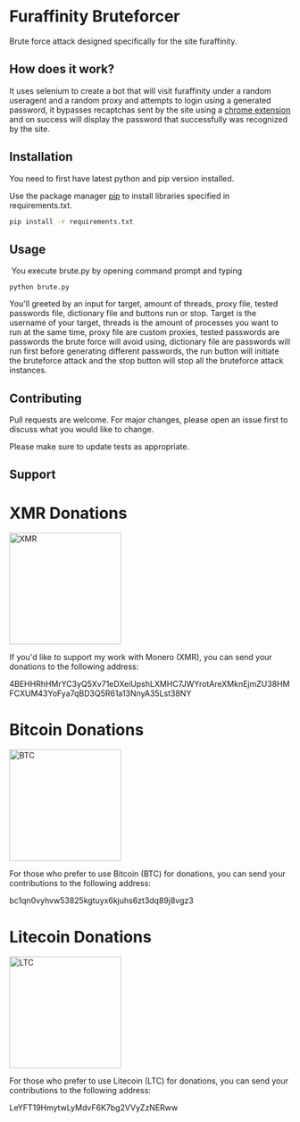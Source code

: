# Furaffinity Bruteforcer

Brute force attack designed specifically for the site furaffinity.

## How does it work?
It uses selenium to create a bot that will visit furaffinity under a random useragent and a random proxy and attempts to login using a generated password, it bypasses recaptchas sent by the site using a [chrome extension](https://chromewebstore.google.com/detail/captcha-solver-auto-hcapt/hlifkpholllijblknnmbfagnkjneagid?hl=en) and on success will display the password that successfully was recognized by the site.

## Installation
You need to first have latest python and pip version installed.

Use the package manager [pip](https://pip.pypa.io/en/stable/) to install libraries specified in requirements.txt.

```bash
pip install -r requirements.txt
```

## Usage
<img src=""> </img>
You execute brute.py by opening command prompt and typing
```
python brute.py
```
You'll greeted by an input for target, amount of threads, proxy file, tested passwords file, dictionary file and buttons run or stop. Target is the username of your target, threads is the amount of processes you want to run at the same time, proxy file are custom proxies, tested passwords are passwords the brute force will avoid using, dictionary file are passwords will run first before generating different passwords, the run button will initiate the bruteforce attack and the stop button will stop all the bruteforce attack instances. 
## Contributing

Pull requests are welcome. For major changes, please open an issue first
to discuss what you would like to change.

Please make sure to update tests as appropriate.

## Support

# XMR Donations
<img src="https://cryptologos.cc/logos/monero-xmr-logo.png?v=032" alt="XMR" width="200"/>

If you'd like to support my work with Monero (XMR), you can send your donations to the following address:

4BEHHRhHMrYC3yQ5Xv71eDXeiUpshLXMHC7JWYrotAreXMknEjmZU38HMFCXUM43YoFya7qBD3Q5R61a13NnyA35Lst38NY

# Bitcoin Donations
<img src="https://cryptologos.cc/logos/bitcoin-btc-logo.png?v=032" alt="BTC" width="200"/>

For those who prefer to use Bitcoin (BTC) for donations, you can send your contributions to the following address:

bc1qn0vyhvw53825kgtuyx6kjuhs6zt3dq89j8vgz3

# Litecoin Donations
<img src="https://cryptologos.cc/logos/litecoin-ltc-logo.png?v=032" alt="LTC" width="200"/>

For those who prefer to use Litecoin (LTC) for donations, you can send your contributions to the following address:

LeYFT19HmytwLyMdvF6K7bg2VVyZzNERww
